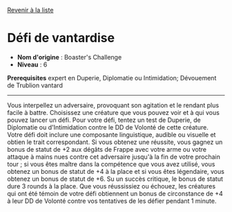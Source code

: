 [Revenir à la liste](list.md)

# Défi de vantardise

 * **Nom d'origine** : Boaster's Challenge
 * **Niveau** : 6


<p><span id="ctl00_MainContent_DetailedOutput"><strong>Prerequisites</strong> expert en Duperie, Diplomatie ou Intimidation; Dévouement de Trublion vantard<br></span></p>
<hr>
<p>Vous interpellez un adversaire, provoquant son agitation et le rendant plus facile à battre. Choisissez une créature que vous pouvez voir et à qui vous pouvez lancer un défi. Pour votre défi, tentez un test de Duperie, de Diplomatie ou d'Intimidation contre le DD de Volonté de cette créature. Votre défi doit inclure une composante linguistique, audible ou visuelle et obtien le trait correspondant. Si vous obtenez une réussite, vous gagnez un bonus de statut de +2 aux dégâts de Frappe avec votre arme ou votre attaque à mains nues contre cet adversaire jusqu'à la fin de votre prochain tour ; si vous êtes maître dans la compétence que vous avez utilisé, vous obtenez un bonus de statut de +4 à la place et si vous êtes légendaire, vous obtenez un bonus de statut de +6. Su un succès critique, le bonus de statut dure 3 rounds à la place. Que vous réussissiez ou échouez, les créatures qui ont été témoin de votre défi obtiennent un bonus de circonstance de +4 à leur DD de Volonté contre vos tentatives de les défier pendant 1 minute.&nbsp;</p>
